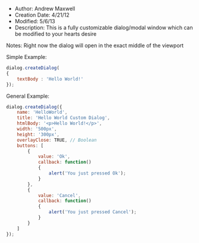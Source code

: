 - Author: Andrew Maxwell
- Creation Date: 4/21/12
- Modified: 5/6/13
- Description: This is a fully customizable dialog/modal window which can be modified to your hearts desire

Notes:
Right now the dialog will open in the exact middle of the viewport


Simple Example:
```javascript
dialog.createDialog(
{
    textBody : 'Hello World!'
});
```


General Example:
```javascript
dialog.createDialog({
    name: 'HelloWorld',
    title: 'Hello World Custom Dialog',
    htmlBody: '<p>Hello World!</p>',
    width: '500px',
    height: '300px',
    overlayClose: TRUE, // Boolean
    buttons: [
        {
            value: 'Ok',
            callback: function()
            {
                alert('You just pressed Ok');
            }
        },
        {
            value: 'Cancel',
            callback: function()
            {
                alert('You just pressed Cancel');
            }
        }
    ]
});
```
